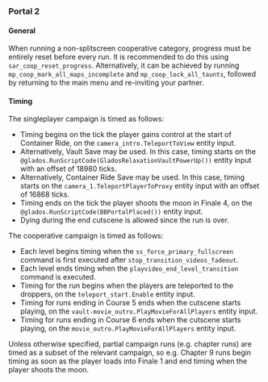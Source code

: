 ### Portal 2

#### General

When running a non-splitscreen cooperative category, progress must be entirely reset
before every run. It is recommended to do this using `sar_coop_reset_progress`.
Alternatively, it can be achieved by running `mp_coop_mark_all_maps_incomplete` and
`mp_coop_lock_all_taunts`, followed by returning to the main menu and re-inviting
your partner.

#### Timing

The singleplayer campaign is timed as follows:

- Timing begins on the tick the player gains control at the start of Container Ride,
  on the `camera_intro.TeleportToView` entity input.
- Alternatively, Vault Save may be used. In this case, timing starts on the
  `@glados.RunScriptCode(GladosRelaxationVaultPowerUp())` entity input with an
  offset of 18980 ticks.
- Alternatively, Container Ride Save may be used. In this case, timing starts on the
  `camera_1.TeleportPlayerToProxy` entity input with an offset of 16868 ticks.
- Timing ends on the tick the player shoots the moon in Finale 4, on the
  `@glados.RunScriptCode(BBPortalPlaced())` entity input.
- Dying during the end cutscene is allowed since the run is over.

The cooperative campaign is timed as follows:

- Each level begins timing when the `ss_force_primary_fullscreen` command is first
  executed after `stop_transition_videos_fadeout`.
- Each level ends timing when the `playvideo_end_level_transition` command is executed.
- Timing for the run begins when the players are teleported to the droppers, on the
  `teleport_start.Enable` entity input.
- Timing for runs ending in Course 5 ends when the cutscene starts playing, on
  the `vault-movie_outro.PlayMovieForAllPlayers` entity input.
- Timing for runs ending in Course 6 ends when the cutscene starts playing, on
  the `movie_outro.PlayMovieForAllPlayers` entity input.

Unless otherwise specified, partial campaign runs (e.g. chapter runs) are timed as a
subset of the relevant campaign, so e.g. Chapter 9 runs begin timing as soon as the
player loads into Finale 1 and end timing when the player shoots the moon.
